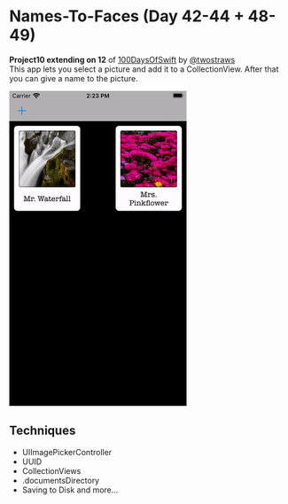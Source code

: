 # Names-To-Faces (Day 42-44 + 48-49)
**Project10 extending on 12** of [100DaysOfSwift](https://www.hackingwithswift.com/100) by [@twostraws](https://github.com/twostraws)\
This app lets you select a picture and add it to a CollectionView. After that you can give a name to the picture.

![Names To Faces Image](images/namesToFaces.gif "Names To Faces")

## Techniques
- UIImagePickerController
- UUID
- CollectionViews
- .documentsDirectory
- Saving to Disk
and more...
